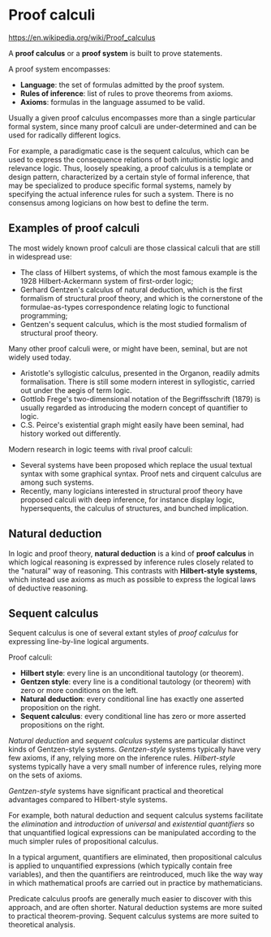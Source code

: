 # Proof calculi

https://en.wikipedia.org/wiki/Proof_calculus


A __proof calculus__ or a __proof system__ is built to prove statements.

A proof system encompasses:
- **Language**: the set of formulas admitted by the proof system.
- **Rules of inference**: list of rules to prove theorems from axioms.
- **Axioms**: formulas in the language assumed to be valid.

Usually a given proof calculus encompasses more than a single particular formal system, since many proof calculi are under-determined and can be used for radically different logics.

For example, a paradigmatic case is the sequent calculus, which can be used to express the consequence relations of both intuitionistic logic and relevance logic. Thus, loosely speaking, a proof calculus is a template or design pattern, characterized by a certain style of formal inference, that may be specialized to produce specific formal systems, namely by specifying the actual inference rules for such a system. There is no consensus among logicians on how best to define the term.


## Examples of proof calculi
The most widely known proof calculi are those classical calculi that are still in widespread use:
- The class of Hilbert systems, of which the most famous example is the 1928 Hilbert-Ackermann system of first-order logic;
- Gerhard Gentzen's calculus of natural deduction, which is the first formalism of structural proof theory, and which is the cornerstone of the formulae-as-types correspondence relating logic to functional programming;
- Gentzen's sequent calculus, which is the most studied formalism of structural proof theory.

Many other proof calculi were, or might have been, seminal, but are not widely used today.
- Aristotle's syllogistic calculus, presented in the Organon, readily admits formalisation. There is still some modern interest in syllogistic, carried out under the aegis of term logic.
- Gottlob Frege's two-dimensional notation of the Begriffsschrift (1879) is usually regarded as introducing the modern concept of quantifier to logic.
- C.S. Peirce's existential graph might easily have been seminal, had history worked out differently.

Modern research in logic teems with rival proof calculi:
- Several systems have been proposed which replace the usual textual syntax with some graphical syntax. Proof nets and cirquent calculus are among such systems.
- Recently, many logicians interested in structural proof theory have proposed calculi with deep inference, for instance display logic, hypersequents, the calculus of structures, and bunched implication.


## Natural deduction
In logic and proof theory, **natural deduction** is a kind of **proof calculus** in which logical reasoning is expressed by inference rules closely related to the "natural" way of reasoning. This contrasts with **Hilbert-style systems**, which instead use axioms as much as possible to express the logical laws of deductive reasoning.


## Sequent calculus
Sequent calculus is one of several extant styles of _proof calculus_ for expressing line-by-line logical arguments.

Proof calculi:
* __Hilbert style__: every line is an unconditional tautology (or theorem).
* __Gentzen style__: every line is a conditional tautology (or theorem) with zero or more conditions on the left.
* __Natural deduction__: every conditional line has exactly one asserted proposition on the right.
* __Sequent calculus__: every conditional line has zero or more asserted propositions on the right.

_Natural deduction_ and _sequent calculus_ systems are particular distinct kinds of Gentzen-style systems. _Gentzen-style_ systems typically have very few axioms, if any, relying more on the inference rules. _Hilbert-style_ systems typically have a very small number of inference rules, relying more on the sets of axioms.

_Gentzen-style_ systems have significant practical and theoretical advantages compared to Hilbert-style systems.

For example, both natural deduction and sequent calculus systems facilitate the _elimination_ and _introduction_ of _universal_ and _existential quantifiers_ so that unquantified logical expressions can be manipulated according to the much simpler rules of propositional calculus.

In a typical argument, quantifiers are eliminated, then propositional calculus is applied to unquantified expressions (which typically contain free variables), and then the quantifiers are reintroduced, much like the way way in which mathematical proofs are carried out in practice by mathematicians.

Predicate calculus proofs are generally much easier to discover with this approach, and are often shorter. Natural deduction systems are more suited to practical theorem-proving. Sequent calculus systems are more suited to theoretical analysis.


